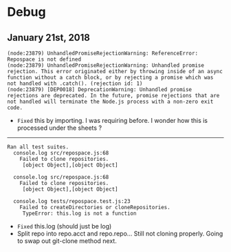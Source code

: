 # Debug

## January 21st, 2018

```
(node:23879) UnhandledPromiseRejectionWarning: ReferenceError: Repospace is not defined
(node:23879) UnhandledPromiseRejectionWarning: Unhandled promise rejection. This error originated either by throwing inside of an async function without a catch block, or by rejecting a promise which was not handled with .catch(). (rejection id: 1)
(node:23879) [DEP0018] DeprecationWarning: Unhandled promise rejections are deprecated. In the future, promise rejections that are not handled will terminate the Node.js process with a non-zero exit code.
```

* `Fixed` this by importing. I was requiring before. I wonder how this is processed under the sheets ?

---

```
Ran all test suites.
  console.log src/repospace.js:68
    Failed to clone repositories.
     [object Object],[object Object]

  console.log src/repospace.js:68
    Failed to clone repositories.
     [object Object],[object Object]

  console.log tests/repospace.test.js:23
    Failed to createDirectories or cloneRepositories.
     TypeError: this.log is not a function
```

* `Fixed` this.log (should just be log)
* Split repo into repo.acct and repo.repo... Still not cloning properly. Going to swap out git-clone method next.

